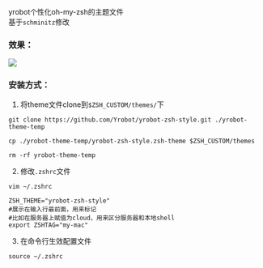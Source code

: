 yrobot个性化oh-my-zsh的主题文件  
基于`schminitz`修改  
### 效果：
![](https://tva1.sinaimg.cn/large/006tNbRwly1gan03cxtaxj30dj04maae.jpg)

### 安装方式：
1. 将theme文件clone到`$ZSH_CUSTOM/themes/`下
```
git clone https://github.com/Yrobot/yrobot-zsh-style.git ./yrobot-theme-temp

cp ./yrobot-theme-temp/yrobot-zsh-style.zsh-theme $ZSH_CUSTOM/themes

rm -rf yrobot-theme-temp
```
2. 修改`.zshrc`文件      
```
vim ~/.zshrc
```

```
ZSH_THEME="yrobot-zsh-style"
#展示在输入行最前面，用来标记
#比如在服务器上赋值为cloud，用来区分服务器和本地shell
export ZSHTAG="my-mac" 
```
3. 在命令行生效配置文件
```
source ~/.zshrc
```
